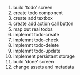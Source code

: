 1. build 'todo' screen
2. create todo component
3. create add textbox
4. create add action call button
5. map out real todos
6. implemnt todo-create
7. implemnt todo-check
8. implemnt todo-delete
9. implemnt todo-update
10.   implement persistant storage
11.   build 'done' screen
12.   change assets and metadata
